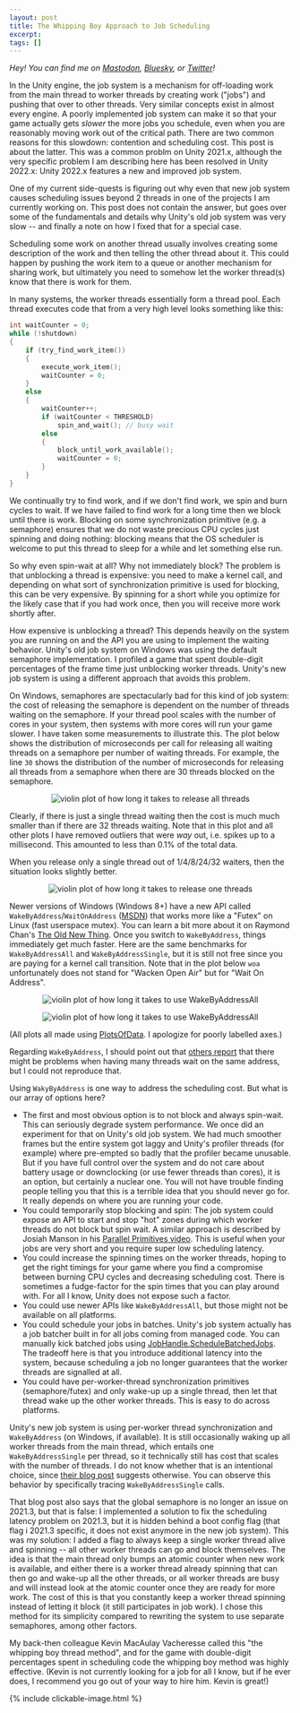 ```yaml
---
layout: post
title: The Whipping Boy Approach to Job Scheduling
excerpt:
tags: []
---
```


_Hey! You can find me on [Mastodon](https://mastodon.gamedev.place/@sschoener), [Bluesky](https://bsky.app/profile/sschoener.bsky.social), or [Twitter](https://twitter.com/s4schoener)!_

In the Unity engine, the job system is a mechanism for off-loading work from the main thread to worker threads by creating work ("jobs") and pushing that over to other threads. Very similar concepts exist in almost every engine. A poorly implemented job system can make it so that your game actually gets _slower_ the more jobs you schedule, even when you are reasonably moving work out of the critical path. There are two common reasons for this slowdown: contention and scheduling cost. This post is about the latter. This was a common problm on Unity 2021.x, although the very specific problem I am describing here has been resolved in Unity 2022.x: Unity 2022.x features a new and improved job system.

One of my current side-quests is figuring out why even that new job system causes scheduling issues beyond 2 threads in one of the projects I am currently working on. This post does not contain the answer, but goes over some of the fundamentals and details why Unity's old job system was very slow -- and finally a note on how I fixed that for a special case.

Scheduling some work on another thread usually involves creating some description of the work and then telling the other thread about it. This could happen by pushing the work item to a queue or another mechanism for sharing work, but ultimately you need to somehow let the worker thread(s) know that there is work for them.

In many systems, the worker threads essentially form a thread pool. Each thread executes code that from a very high level looks something like this:

```cpp
int waitCounter = 0;
while (!shutdown)
{
    if (try_find_work_item())
    {
        execute_work_item();
        waitCounter = 0;
    }
    else
    {
        waitCounter++;
        if (waitCounter < THRESHOLD)
            spin_and_wait(); // busy wait
        else
        {
            block_until_work_available();
            waitCounter = 0;
        }
    }
}
```

We continually try to find work, and if we don't find work, we spin and burn cycles to wait. If we have failed to find work for a long time then we block until there is work. Blocking on some synchronization primitive (e.g. a semaphore) ensures that we do not waste precious CPU cycles just spinning and doing nothing: blocking means that the OS scheduler is welcome to put this thread to sleep for a while and let something else run.

So why even spin-wait at all? Why not immediately block? The problem is that unblocking a thread is expensive: you need to make a kernel call, and depending on what sort of synchronization primitive is used for blocking, this can be very expensive. By spinning for a short while you optimize for the likely case that if you had work once, then you will receive more work shortly after.

How expensive is unblocking a thread? This depends heavily on the system you are running on and the API you are using to implement the waiting behavior. Unity's old job system on Windows was using the default semaphore implementation. I profiled a game that spent double-digit percentages of the frame time just unblocking worker threads. Unity's new job system is using a different approach that avoids this problem.

On Windows, semaphores are spectacularly bad for this kind of job system: the cost of releasing the semaphore is dependent on the number of threads waiting on the semaphore. If your thread pool scales with the number of cores in your system, then systems with more cores will run your game slower. I have taken some measurements to illustrate this. The plot below shows the distribution of microseconds per call for releasing all waiting threads on a semaphore per number of waiting threads. For example, the line `30` shows the distribution of the number of microseconds for releasing all threads from a semaphore when there are 30 threads blocked on the semaphore.

<p align="middle">
  <img src="/img/2025-01-05-waitonaddress-semaphore/release-all.png" alt="violin plot of how long it takes to release all threads" />
</p>

Clearly, if there is just a single thread waiting then the cost is much much smaller than if there are 32 threads waiting. Note that in this plot and all other plots I have removed outliers that were *way* out, i.e. spikes up to a millisecond. This amounted to less than 0.1% of the total data.

When you release only a single thread out of 1/4/8/24/32 waiters, then the situation looks slightly better.

<p align="middle">
  <img src="/img/2025-01-05-waitonaddress-semaphore/release-one.png" alt="violin plot of how long it takes to release one threads" />
</p>

Newer versions of Windows (Windows 8+) have a new API called `WakeByAddress`/`WaitOnAddress` ([MSDN](https://learn.microsoft.com/en-us/windows/win32/api/synchapi/nf-synchapi-wakebyaddresssingle)) that works more like a "Futex" on Linux (fast userspace mutex). You can learn a bit more about it on Raymond Chan's [The Old New Thing](https://devblogs.microsoft.com/oldnewthing/20160823-00/?p=94145). Once you switch to `WakeByAddress`, things immediately get much faster. Here are the same benchmarks for `WakeByAddressAll` and `WakeByAddressSingle`, but it is still not free since you are paying for a kernel call transition. Note that in the plot below `woa` unfortunately does not stand for "Wacken Open Air" but for "Wait On Address".

<p align="middle">
  <img src="/img/2025-01-05-waitonaddress-semaphore/woa-all.png" alt="violin plot of how long it takes to use WakeByAddressAll" />
</p>

<p align="middle">
  <img src="/img/2025-01-05-waitonaddress-semaphore/woa-single.png" alt="violin plot of how long it takes to use WakeByAddressAll" />
</p>

(All plots all made using [PlotsOfData](https://huygens.science.uva.nl/PlotsOfData/). I apologize for poorly labelled axes.)

Regarding `WakeByAddress`, I should point out that [others report](https://blog.bearcats.nl/simple-message-queue/) that there might be problems when having many threads wait on the same address, but I could not reproduce that.

Using `WakyByAddress` is one way to address the scheduling cost. But what is our array of options here?
 * The first and most obvious option is to not block and always spin-wait. This can seriously degrade system performance. We once did an experiment for that on Unity's old job system. We had much smoother frames but the entire system got laggy and Unity's profiler threads (for example) where pre-empted so badly that the profiler became unusable. But if you have full control over the system and do not care about battery usage or downclocking (or use fewer threads than cores), it is an option, but certainly a nuclear one. You will not have trouble finding people telling you that this is a terrible idea that you should never go for. It really depends on where you are running your code.
 * You could temporarily stop blocking and spin: The job system could expose an API to start and stop "hot" zones during which worker threads do not block but spin wait. A similar approach is described by Josiah Manson in his [Parallel Primitives video](https://youtu.be/djAlt6aFrhI?si=-MG9AXJqd2eNp2Mi&t=2786). This is useful when your jobs are very short and you require super low scheduling latency.
 * You could increase the spinning times on the worker threads, hoping to get the right timings for your game where you find a compromise between burning CPU cycles and decreasing scheduling cost. There is sometimes a fudge-factor for the spin times that you can play around with. For all I know, Unity does not expose such a factor.
 * You could use newer APIs like `WakeByAddressAll`, but those might not be available on all platforms.
 * You could schedule your jobs in batches. Unity's job system actually has a job batcher built in for all jobs coming from managed code. You can manually kick batched jobs using [JobHandle.ScheduleBatchedJobs](https://docs.unity3d.com/ScriptReference/Unity.Jobs.JobHandle.ScheduleBatchedJobs.html). The tradeoff here is that you introduce additional latency into the system, because scheduling a job no longer guarantees that the worker threads are signalled at all.
 * You could have per-worker-thread synchronization primitives (semaphore/futex) and only wake-up up a single thread, then let that thread wake up the other worker threads. This is easy to do across platforms.

Unity's new job system is using per-worker thread synchronization and `WakeByAddress` (on Windows, if available). It is still occasionally waking up all worker threads from the main thread, which entails one `WakeByAddressSingle` per thread, so it technically still has cost that scales with the number of threads. I do not know whether that is an intentional choice, since [their blog post](https://unity.com/blog/engine-platform/improving-job-system-performance-2022-2-part-2) suggests otherwise. You can observe this behavior by specifically tracing `WakeByAddressSingle` calls.

That blog post also says that the global semaphore is no longer an issue on 2021.3, but that is false: I implemented a solution to fix the scheduling latency problem on 2021.3, but it is hidden behind a boot config flag (that flag i 2021.3 specific, it does not exist anymore in the new job system). This was my solution: I added a flag to always keep a single worker thread alive and spinning -- all other worker threads can go and block themselves. The idea is that the main thread only bumps an atomic counter when new work is available, and either there is a worker thread already spinning that can then go and wake-up all the other threads, or all worker threads are busy and will instead look at the atomic counter once they are ready for more work. The cost of this is that you constantly keep a worker thread spinning instead of letting it block (it still participates in job work). I chose this method for its simplicity compared to rewriting the system to use separate semaphores, among other factors.

My back-then colleague Kevin MacAulay Vacheresse called this "the whipping boy thread method", and for the game with double-digit percentages spent in scheduling code the whipping boy method was highly effective. (Kevin is not currently looking for a job for all I know, but if he ever does, I recommend you go out of your way to hire him. Kevin is great!)

{% include clickable-image.html %}